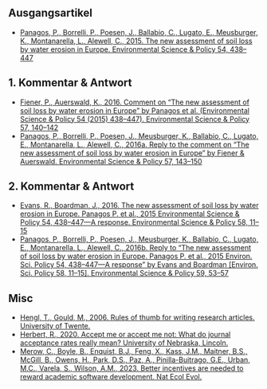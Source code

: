 ## Ausgangsartikel
- [Panagos, P., Borrelli, P., Poesen, J., Ballabio, C., Lugato, E., Meusburger, K., Montanarella, L., Alewell, C., 2015. The new assessment of soil loss by water erosion in Europe. Environmental Science & Policy 54, 438–447](https://github.com/JKI-GDM/LV_Bodenerosion_2024/blob/main/ScienceBattle/Panagos-etal2015.pdf)
## 1. Kommentar & Antwort
- [Fiener, P., Auerswald, K., 2016. Comment on “The new assessment of soil loss by water erosion in Europe” by Panagos et al. (Environmental Science & Policy 54 (2015) 438–447). Environmental Science & Policy 57, 140–142](https://github.com/JKI-GDM/LV_Bodenerosion_2024/blob/main/ScienceBattle/FienerAuerswald2016.pdf)
- [Panagos, P., Borrelli, P., Poesen, J., Meusburger, K., Ballabio, C., Lugato, E., Montanarella, L., Alewell, C., 2016a. Reply to the comment on “The new assessment of soil loss by water erosion in Europe” by Fiener & Auerswald. Environmental Science & Policy 57, 143–150](https://github.com/JKI-GDM/LV_Bodenerosion_2024/blob/main/ScienceBattle/Panagos-etal2016a.pdf)

## 2. Kommentar & Antwort
- [Evans, R., Boardman, J., 2016. The new assessment of soil loss by water erosion in Europe. Panagos P. et al., 2015 Environmental Science & Policy 54, 438–447—A response. Environmental Science & Policy 58, 11–15](https://github.com/JKI-GDM/LV_Bodenerosion_2024/blob/main/ScienceBattle/EvansBoardman2016.pdf)
- [Panagos, P., Borrelli, P., Poesen, J., Meusburger, K., Ballabio, C., Lugato, E., Montanarella, L., Alewell, C., 2016b. Reply to “The new assessment of soil loss by water erosion in Europe. Panagos P. et al., 2015 Environ. Sci. Policy 54, 438–447—A response” by Evans and Boardman [Environ. Sci. Policy 58, 11–15]. Environmental Science & Policy 59, 53–57](https://github.com/JKI-GDM/LV_Bodenerosion_2024/blob/main/ScienceBattle/Panagos-etal2016b.pdf)

## Misc
- [Hengl, T., Gould, M., 2006. Rules of thumb for writing research articles. University of Twente.](https://webapps.itc.utwente.nl/librarywww/papers/hengl_rules.pdf)
- [Herbert, R., 2020. Accept me or accept me not: What do journal acceptance rates really mean? University of Nebraska, Lincoln.](https://digitalcommons.unl.edu/scholcom/147/)
- [Merow, C., Boyle, B., Enquist, B.J., Feng, X., Kass, J.M., Maitner, B.S., McGill, B., Owens, H., Park, D.S., Paz, A., Pinilla-Buitrago, G.E., Urban, M.C., Varela, S., Wilson, A.M., 2023. Better incentives are needed to reward academic software development. Nat Ecol Evol.](https://doi.org/10.1038/s41559-023-02008-w)

